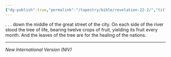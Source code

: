 ```yaml
---
{"dg-publish":true,"permalink":"/tapestry/bible/revelation-22-2/","title":"Revelation 22:2","tags":["bible"],"dgHomeLink":true,"dgShowLocalGraph":true,"dgEnableSearch":true}
---
```



. . . down the middle of the great street of the city. On each side of the river stood the tree of life, bearing twelve crops of fruit, yielding its fruit every month. And the leaves of the tree are for the healing of the nations.

---
*New International Version (NIV)*